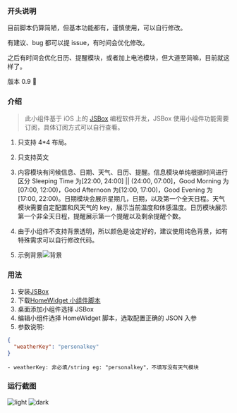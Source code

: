 ### 开头说明

目前脚本仍算简陋，但基本功能都有，谨慎使用，可以自行修改。

有建议、bug 都可以提 issue，有时间会优化修改。

之后有时间会优化日历、提醒模块，或者加上电池模块，但大道至简嘛，目前就这样了。

版本 0.9 🎉

### 介绍

> 此小组件基于 iOS 上的 [JSBox](https://apps.apple.com/cn/app/jsbox-学习写代码/id1312014438) 编程软件开发，JSBox 使用小组件功能需要订阅，具体订阅方式可以自行查看。

1. 只支持 4\*4 布局。

2. 只支持英文

3. 内容模块有问候信息、日期、天气、日历、提醒。信息模块单纯根据时间进行区分 Sleeping Time 为[22:00, 24:00] || (24:00, 07:00]，Good Morning 为[07:00, 12:00)，Good Afternoon 为[12:00, 17:00)，Good Evening 为[17:00, 22:00)。日期模块会展示星期几，日期，以及第一个全天日程。天气模块需要自定配置和风天气的 key，展示当前温度和体感温度。日历模块展示第一个非全天日程，提醒展示第一个提醒以及剩余提醒个数。

4. 由于小组件不支持背景透明，所以颜色是设定好的，建议使用纯色背景，如有特殊需求可以自行修改代码。

5. 示例背景![背景](./assets/bg.jpg)

### 用法

1. 安装[JSBox](https://apps.apple.com/cn/app/jsbox-学习写代码/id1312014438)
2. 下载[HomeWidget 小组件脚本](https://xteko.com/redir?name=HomeWidget&url=https://github.com/cactusnix/life-assistant-backend/blob/master/jsbox_part/HomeWidget/.output/HomeWidget.box)
3. 桌面添加小组件选择 JSBox
4. 编辑小组件选择 HomeWidget 脚本，选取配置正确的 JSON 入参
5. 参数说明:

```json
{
  "weatherKey": "personalkey"
}
```

```text
- weatherKey: 非必填/string eg: "personalkey"，不填写没有天气模块
```

### 运行截图

![light](./assets/light.png)
![dark](./assets/dark.png)
